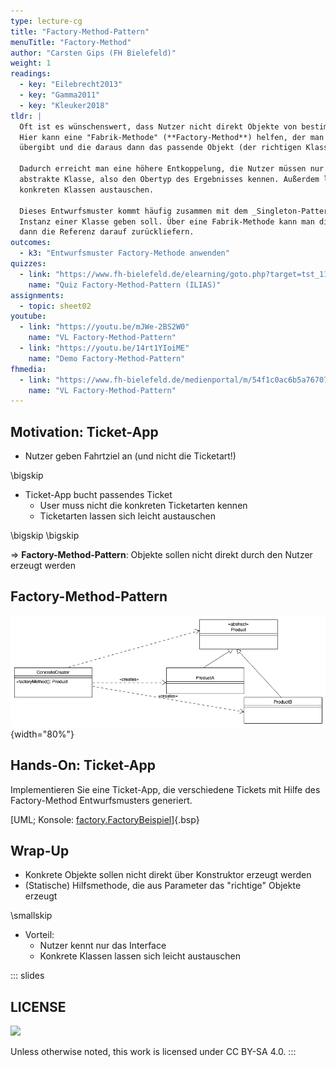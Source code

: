 ```yaml
---
type: lecture-cg
title: "Factory-Method-Pattern"
menuTitle: "Factory-Method"
author: "Carsten Gips (FH Bielefeld)"
weight: 1
readings:
  - key: "Eilebrecht2013"
  - key: "Gamma2011"
  - key: "Kleuker2018"
tldr: |
  Oft ist es wünschenswert, dass Nutzer nicht direkt Objekte von bestimmten Klassen anlegen (können).
  Hier kann eine "Fabrik-Methode" (**Factory-Method**) helfen, der man die gewünschten Parameter
  übergibt und die daraus dann das passende Objekt (der richtigen Klasse) erzeugt und zurückliefert.

  Dadurch erreicht man eine höhere Entkoppelung, die Nutzer müssen nur noch das Interface oder die
  abstrakte Klasse, also den Obertyp des Ergebnisses kennen. Außerdem lassen sich so leicht die
  konkreten Klassen austauschen.

  Dieses Entwurfsmuster kommt häufig zusammen mit dem _Singleton-Pattern_ vor, wo es nur eine einzige
  Instanz einer Klasse geben soll. Über eine Fabrik-Methode kann man diese Instanz ggf. erzeugen und
  dann die Referenz darauf zurückliefern.
outcomes:
  - k3: "Entwurfsmuster Factory-Methode anwenden"
quizzes:
  - link: "https://www.fh-bielefeld.de/elearning/goto.php?target=tst_1106533&client_id=FH-Bielefeld"
    name: "Quiz Factory-Method-Pattern (ILIAS)"
assignments:
  - topic: sheet02
youtube:
  - link: "https://youtu.be/mJWe-2BS2W0"
    name: "VL Factory-Method-Pattern"
  - link: "https://youtu.be/14rt1YIoiME"
    name: "Demo Factory-Method-Pattern"
fhmedia:
  - link: "https://www.fh-bielefeld.de/medienportal/m/54f1c0ac6b5a7670788efdd88e63dd9eb5de4179d342bce82f5c04268c469beba149891305c81181f1d23c2cf89194f06cdac809396d2e7bff7607078a1a621e"
    name: "VL Factory-Method-Pattern"
---
```



## Motivation: Ticket-App

*   Nutzer geben Fahrtziel an (und nicht die Ticketart!)

\bigskip

*   Ticket-App bucht passendes Ticket
    *   User muss nicht die konkreten Ticketarten kennen
    *   Ticketarten lassen sich leicht austauschen

\bigskip
\bigskip

=> **Factory-Method-Pattern**: Objekte sollen nicht direkt durch den Nutzer erzeugt werden


## Factory-Method-Pattern

![](images/factorymethod.png){width="80%"}


## Hands-On: Ticket-App

Implementieren Sie eine Ticket-App, die verschiedene Tickets mit
Hilfe des Factory-Method Entwurfsmusters generiert.

[UML; Konsole: [factory.FactoryBeispiel](https://github.com/PM-Dungeon/PM-Lecture/blob/master/markdown/pattern/src/factory/FactoryBeispiel.java)]{.bsp}


## Wrap-Up

*   Konkrete Objekte sollen nicht direkt über Konstruktor erzeugt werden
*   (Statische) Hilfsmethode, die aus Parameter das "richtige" Objekte erzeugt

\smallskip

*   Vorteil:
    *   Nutzer kennt nur das Interface
    *   Konkrete Klassen lassen sich leicht austauschen







<!-- DO NOT REMOVE - THIS IS A LAST SLIDE TO INDICATE THE LICENSE AND POSSIBLE EXCEPTIONS (IMAGES, ...). -->
::: slides
## LICENSE
![](https://licensebuttons.net/l/by-sa/4.0/88x31.png)

Unless otherwise noted, this work is licensed under CC BY-SA 4.0.
:::
